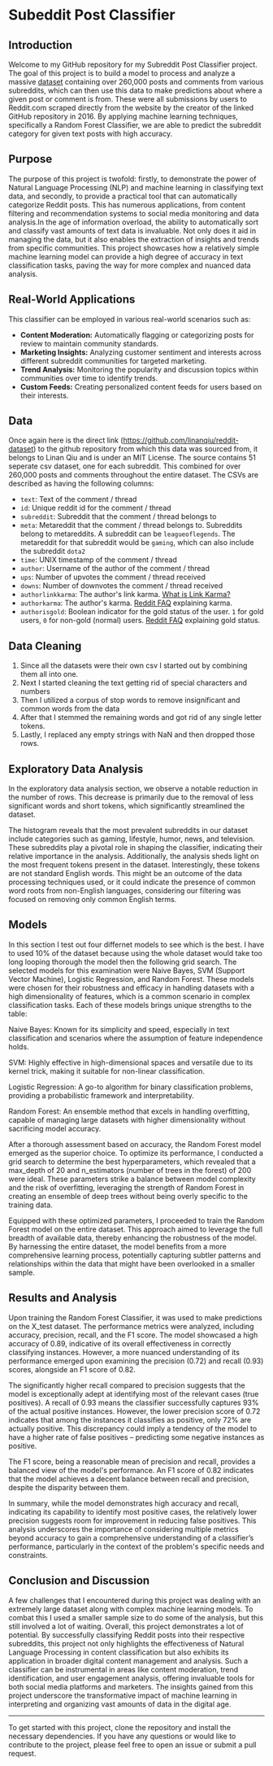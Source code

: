 # Subeddit Post Classifier

## Introduction

Welcome to my GitHub repository for my Subreddit Post Classifier project. The goal of this project is to build a model to process and analyze a massive [dataset](https://github.com/linanqiu/reddit-dataset) containing over 260,000 posts and comments from various subreddits, which can then use this data to make predictions about where a given post or comment is from. These were all submissions by users to Reddit.com scraped directly from the website by the creator of the linked GitHub repository in 2016. By applying machine learning techniques, specifically a Random Forest Classifier, we are able to predict the subreddit category for given text posts with high accuracy. 

## Purpose

The purpose of this project is twofold: firstly, to demonstrate the power of Natural Language Processing (NLP) and machine learning in classifying text data, and secondly, to provide a practical tool that can automatically categorize Reddit posts. This has numerous applications, from content filtering and recommendation systems to social media monitoring and data analysis.In the age of information overload, the ability to automatically sort and classify vast amounts of text data is invaluable. Not only does it aid in managing the data, but it also enables the extraction of insights and trends from specific communities. This project showcases how a relatively simple machine learning model can provide a high degree of accuracy in text classification tasks, paving the way for more complex and nuanced data analysis.

## Real-World Applications

This classifier can be employed in various real-world scenarios such as:

- **Content Moderation:** Automatically flagging or categorizing posts for review to maintain community standards.
- **Marketing Insights:** Analyzing customer sentiment and interests across different subreddit communities for targeted marketing.
- **Trend Analysis:** Monitoring the popularity and discussion topics within communities over time to identify trends.
- **Custom Feeds:** Creating personalized content feeds for users based on their interests.

## Data
Once again here is the direct link (https://github.com/linanqiu/reddit-dataset) to the github repository from which this data was sourced from, it belongs to Linan Qiu and is under an MIT License. The source contains 51 seperate csv dataset, one for each subreddit. This combined for over 260,000 posts and comments throughout the entire dataset. The CSVs are described as having the following columns:
- `text`: Text of the comment / thread
- `id`: Unique reddit id for the comment / thread
- `subreddit`: Subreddit that the comment / thread belongs to
- `meta`: Metareddit that the comment / thread belongs to. Subreddits belong to metareddits. A subreddit can be `leagueoflegends`. The metareddit for that subreddit would be `gaming`, which can also include the subreddit `dota2`
- `time`: UNIX timestamp of the comment / thread
- `author`: Username of the author of the comment / thread
- `ups`: Number of upvotes the comment / thread received
- `downs`: Number of downvotes the comment / thread received
- `authorlinkkarma`: The author's link karma. [What is Link Karma?](https://www.reddit.com/r/NoStupidQuestions/comments/2idfhk/what_is_link_karma/)
- `authorkarma`: The author's karma. [Reddit FAQ](https://www.reddit.com/wiki/faq) explaining karma.
- `authorisgold`: Boolean indicator for the gold status of the user. `1` for gold users, `0` for non-gold (normal) users. [Reddit FAQ](https://www.reddit.com/wiki/faq) explaining gold status.

## Data Cleaning
1. Since all the datasets were their own csv I started out by combining them all into one.
2. Next I started cleaning the text getting rid of special characters and numbers
3. Then I utilized a corpus of stop words to remove insignificant and common words from the data
4. After that I stemmed the remaining words and got rid of any single letter tokens. 
5. Lastly, I replaced any empty strings with NaN and then dropped those rows.

## Exploratory Data Analysis

In the exploratory data analysis section, we observe a notable reduction in the number of rows. This decrease is primarily due to the removal of less significant words and short tokens, which significantly streamlined the dataset.

The histogram reveals that the most prevalent subreddits in our dataset include categories such as gaming, lifestyle, humor, news, and television. These subreddits play a pivotal role in shaping the classifier, indicating their relative importance in the analysis. Additionally, the analysis sheds light on the most frequent tokens present in the dataset. Interestingly, these tokens are not standard English words. This might be an outcome of the data processing techniques used, or it could indicate the presence of common word roots from non-English languages, considering our filtering was focused on removing only common English terms.

## Models

In this section I test out four differnet models to see which is the best. I have to used 10% of the dataset because using the whole dataset would take too long looping thorough the model then the following grid search. The selected models for this examination were Naive Bayes, SVM (Support Vector Machine), Logistic Regression, and Random Forest. These models were chosen for their robustness and efficacy in handling datasets with a high dimensionality of features, which is a common scenario in complex classification tasks. Each of these models brings unique strengths to the table:

Naive Bayes: Known for its simplicity and speed, especially in text classification and scenarios where the assumption of feature independence holds.

SVM: Highly effective in high-dimensional spaces and versatile due to its kernel trick, making it suitable for non-linear classification.

Logistic Regression: A go-to algorithm for binary classification problems, providing a probabilistic framework and interpretability.

Random Forest: An ensemble method that excels in handling overfitting, capable of managing large datasets with higher dimensionality without sacrificing model accuracy.

After a thorough assessment based on accuracy, the Random Forest model emerged as the superior choice. To optimize its performance, I conducted a grid search to determine the best hyperparameters, which revealed that a max_depth of 20 and n_estimators (number of trees in the forest) of 200 were ideal. These parameters strike a balance between model complexity and the risk of overfitting, leveraging the strength of Random Forest in creating an ensemble of deep trees without being overly specific to the training data.

Equipped with these optimized parameters, I proceeded to train the Random Forest model on the entire dataset. This approach aimed to leverage the full breadth of available data, thereby enhancing the robustness of the model. By harnessing the entire dataset, the model benefits from a more comprehensive learning process, potentially capturing subtler patterns and relationships within the data that might have been overlooked in a smaller sample.

## Results and Analysis

Upon training the Random Forest Classifier, it was used to make predictions on the X_test dataset. The  performance metrics were analyzed, including accuracy, precision, recall, and the F1 score. The model showcased a high accuracy of 0.89, indicative of its overall effectiveness in correctly classifying instances. However, a more nuanced understanding of its performance emerged upon examining the precision (0.72) and recall (0.93) scores, alongside an F1 score of 0.82.

The significantly higher recall compared to precision suggests that the model is exceptionally adept at identifying most of the relevant cases (true positives). A recall of 0.93 means the classifier successfully captures 93% of the actual positive instances. However, the lower precision score of 0.72 indicates that among the instances it classifies as positive, only 72% are actually positive. This discrepancy could imply a tendency of the model to have a higher rate of false positives – predicting some negative instances as positive.

The F1 score, being a reasonable mean of precision and recall, provides a balanced view of the model's performance. An F1 score of 0.82 indicates that the model achieves a decent balance between recall and precision, despite the disparity between them.

In summary, while the model demonstrates high accuracy and recall, indicating its capability to identify most positive cases, the relatively lower precision suggests room for improvement in reducing false positives. This analysis underscores the importance of considering multiple metrics beyond accuracy to gain a comprehensive understanding of a classifier’s performance, particularly in the context of the problem's specific needs and constraints.

## Conclusion and Discussion

A few challenges that I encountered during this project was dealing with an extremely large dataset along with complex machine learning models. To combat this I used a smaller sample size to do some of the analysis, but this still involved a lot of waiting. Overall, this project demonstrates a lot of potential. By successfully classifying Reddit posts into their respective subreddits, this project not only highlights the effectiveness of Natural Language Processing in content classification but also exhibits its application in broader digital content management and analysis. Such a classifier can be instrumental in areas like content moderation, trend identification, and user engagement analysis, offering invaluable tools for both social media platforms and marketers. The insights gained from this project underscore the transformative impact of machine learning in interpreting and organizing vast amounts of data in the digital age.

---

To get started with this project, clone the repository and install the necessary dependencies. If you have any questions or would like to contribute to the project, please feel free to open an issue or submit a pull request.

